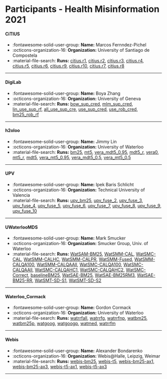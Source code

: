 # Participants - Health Misinformation 2021 

#### CiTIUS
 - :fontawesome-solid-user-group: **Name:** Marcos Fernndez-Pichel
 - :octicons-organization-16: **Organization:** University of Santiago de Compostela
 - :material-file-search: **Runs:** [citius.r1](./runs.md#citius.r1), [citius.r2](./runs.md#citius.r2), [citius.r3](./runs.md#citius.r3), [citius.r4](./runs.md#citius.r4), [citius.r5](./runs.md#citius.r5), [citius.r6](./runs.md#citius.r6), [citius.r9](./runs.md#citius.r9), [citius.r10](./runs.md#citius.r10), [citius.r7](./runs.md#citius.r7), [citius.r8](./runs.md#citius.r8) 

---
#### DigiLab
 - :fontawesome-solid-user-group: **Name:** Boya Zhang
 - :octicons-organization-16: **Organization:** University of Geneva
 - :material-file-search: **Runs:** [bow_sup_cred](./runs.md#bow_sup_cred), [mlm_sup_cred](./runs.md#mlm_sup_cred), [lin_use_sup_rf](./runs.md#lin_use_sup_rf), [all_use_sup_cre](./runs.md#all_use_sup_cre), [use_sup_cred](./runs.md#use_sup_cred), [use_rob_cred](./runs.md#use_rob_cred), [bm25_rob_rf](./runs.md#bm25_rob_rf) 

---
#### h2oloo
 - :fontawesome-solid-user-group: **Name:** Jimmy Lin
 - :octicons-organization-16: **Organization:** University of Waterloo
 - :material-file-search: **Runs:** [bm25](./runs.md#bm25), [mt5](./runs.md#mt5), [vera_mdt5_0.95](./runs.md#vera_mdt5_0.95), [mdt5_r](./runs.md#mdt5_r), [vera0](./runs.md#vera0), [mt5_r](./runs.md#mt5_r), [mdt5](./runs.md#mdt5), [vera_mt5_0.95](./runs.md#vera_mt5_0.95), [vera_mdt5_0.5](./runs.md#vera_mdt5_0.5), [vera_mt5_0.5](./runs.md#vera_mt5_0.5) 

---
#### UPV
 - :fontawesome-solid-user-group: **Name:** Ipek Baris Schlicht
 - :octicons-organization-16: **Organization:** Technical University of Valencia
 - :material-file-search: **Runs:** [upv_bm25](./runs.md#upv_bm25), [upv_fuse_2](./runs.md#upv_fuse_2), [upv_fuse_3](./runs.md#upv_fuse_3), [upv_fuse_4](./runs.md#upv_fuse_4), [upv_fuse_5](./runs.md#upv_fuse_5), [upv_fuse_6](./runs.md#upv_fuse_6), [upv_fuse_7](./runs.md#upv_fuse_7), [upv_fuse_8](./runs.md#upv_fuse_8), [upv_fuse_9](./runs.md#upv_fuse_9), [upv_fuse_10](./runs.md#upv_fuse_10) 

---
#### UWaterlooMDS
 - :fontawesome-solid-user-group: **Name:** Mark Smucker
 - :octicons-organization-16: **Organization:** Smucker Group, Univ. of Waterloo
 - :material-file-search: **Runs:** [WatSAM-BM25](./runs.md#watsam-bm25), [WatSMM-CAL](./runs.md#watsmm-cal), [WatSMC-CAL](./runs.md#watsmc-cal), [WatSMM-CALHC](./runs.md#watsmm-calhc), [WatSMM-CALPR](./runs.md#watsmm-calpr), [WatSMM-Fused](./runs.md#watsmm-fused), [WatSMM-CALQA100](./runs.md#watsmm-calqa100), [WatSMM-CALQAAll](./runs.md#watsmm-calqaall), [WatSMC-CALQA100](./runs.md#watsmc-calqa100), [WatSMC-CALQAAll](./runs.md#watsmc-calqaall), [WatSMC-CALQAHC1](./runs.md#watsmc-calqahc1), [WatSMC-CALQAHC2](./runs.md#watsmc-calqahc2), [WatSMC-Correct](./runs.md#watsmc-correct), [baselineBM25](./runs.md#baselinebm25), [WatSAE-BM25](./runs.md#watsae-bm25), [WatSAE-BM25RM3](./runs.md#watsae-bm25rm3), [WatSAE-BM25-RR](./runs.md#watsae-bm25-rr), [WatSMT-SD-S1](./runs.md#watsmt-sd-s1), [WatSMT-SD-S2](./runs.md#watsmt-sd-s2) 

---
#### Waterloo_Cormack
 - :fontawesome-solid-user-group: **Name:** Gordon Cormack
 - :octicons-organization-16: **Organization:** University of Waterloo
 - :material-file-search: **Runs:** [watrrfall](./runs.md#watrrfall), [watrrfg](./runs.md#watrrfg), [watrrfnp](./runs.md#watrrfnp), [watbm25](./runs.md#watbm25), [watbm25p](./runs.md#watbm25p), [watgoog](./runs.md#watgoog), [watgoogp](./runs.md#watgoogp), [watmed](./runs.md#watmed), [watrrfm](./runs.md#watrrfm) 

---
#### Webis
 - :fontawesome-solid-user-group: **Name:** Alexander Bondarenko
 - :octicons-organization-16: **Organization:** Webis@Halle, Leipzig, Weimar
 - :material-file-search: **Runs:** [webis-bm25](./runs.md#webis-bm25), [webis-t5](./runs.md#webis-t5), [webis-bm25-ax1](./runs.md#webis-bm25-ax1), [webis-bm25-ax3](./runs.md#webis-bm25-ax3), [webis-t5-ax1](./runs.md#webis-t5-ax1), [webis-t5-ax3](./runs.md#webis-t5-ax3) 

---
